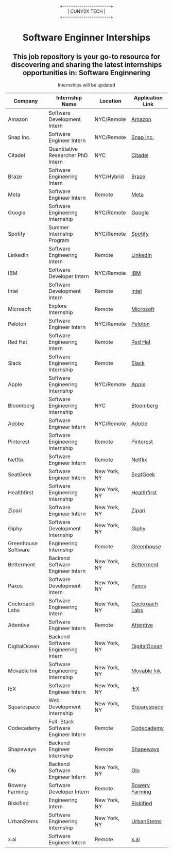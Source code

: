 <div align="center">
  
+-----------------------+  
|      CUNY2X TECH       |  
+-----------------------+

</div>


<div style="text-align:center" >
<h1 style="text-align:center">Software Enginner Interships</h1>
<h2>This job repository is your go-to resource for discovering and sharing the latest internships opportunities in: Software Enginnering
</h2>
<p>Internships will be updated</p>


</div>

| Company          | Internship Name                 | Location       | Application Link                                                  |
|------------------|---------------------------------|----------------|-------------------------------------------------------------------|
| Amazon           | Software Development Intern     | NYC/Remote     | [Amazon](https://www.amazon.jobs/en/jobs/2798104/software-dev-engineer-intern-2025-automated-reasoning)             |
| Snap Inc.        | Software Engineer Intern        | NYC/Remote     | [Snap Inc.](https://careers.snap.com/jobs)                        |
| Citadel          | Quantitative Researcher PhD Intern | NYC          | [Citadel](https://www.citadel.com/careers/open-positions)          |
| Braze            | Software Engineering Intern     | NYC/Hybrid     | [Braze](https://www.braze.com/company/careers)                    |
| Meta             | Software Engineer Intern        | Remote         | [Meta](https://www.metacareers.com/jobs/1647923135778238/)                               |
| Google           | Software Engineering Internship | NYC/Remote     | [Google](https://www.google.com/about/careers/applications/jobs/results/133334514184135366-software-engineering-intern-bs-summer-2025)                    |
| Spotify          | Summer Internship Program       | NYC/Remote     | [Spotify](https://www.spotifyjobs.com/students/)                  |
| LinkedIn         | Software Engineering Intern     | Remote         | [LinkedIn](https://careers.linkedin.com/students)                 |
| IBM              | Software Developer Intern       | NYC/Remote     | [IBM](https://www.ibm.com/us-en/employment/internships/)          |
| Intel            | Software Development Intern     | Remote         | [Intel](https://www.intel.com/content/www/us/en/jobs/students.html)|
| Microsoft        | Explore Internship              | Remote         | [Microsoft](https://careers.microsoft.com/students/us/en)         |
| Peloton          | Software Engineer Intern        | NYC/Remote     | [Peloton](https://careers.onepeloton.com)                         |
| Red Hat          | Software Engineering Intern     | Remote         | [Red Hat](https://www.redhat.com/en/jobs/internships)             |
| Slack            | Software Engineering Internship | Remote         | [Slack](https://slack.com/careers)                                |
| Apple            | Software Engineering Internship | NYC/Remote     | [Apple](https://jobs.apple.com/en-us/search?team=internships)     |
| Bloomberg        | Software Engineering Internship | NYC            | [Bloomberg](https://www.bloomberg.com/careers/technology/internships) |
| Adobe            | Software Engineer Intern        | NYC/Remote     | [Adobe](https://adobe.wd5.myworkdayjobs.com/en-US/external_experienced)|
| Pinterest        | Software Engineering Internship | Remote         | [Pinterest](https://www.pinterestcareers.com/students)            |
| Netflix          | Software Engineer Intern        | Remote         | [Netflix](https://jobs.netflix.com/internships)                   |
| SeatGeek         | Software Engineer Intern        | New York, NY   | [SeatGeek](https://seatgeek.com/careers)                          |
| Healthfirst      | Software Engineering Internship | New York, NY   | [Healthfirst](https://healthfirst.org/careers)                    |
| Zipari           | Software Engineer Intern        | New York, NY   | [Zipari](https://zipari.com/careers)                              |
| Giphy            | Software Development Internship | New York, NY   | [Giphy](https://giphy.com/careers)                                |
| Greenhouse Software | Engineering Internship       | Remote         | [Greenhouse](https://www.greenhouse.io/careers)                   |
| Betterment       | Backend Software Engineer Intern| New York, NY   | [Betterment](https://www.betterment.com/careers)                  |
| Paxos            | Software Development Intern     | New York, NY   | [Paxos](https://paxos.com/careers)                                |
| Cockroach Labs    | Software Engineering Intern     | New York, NY   | [Cockroach Labs](https://cockroachlabs.com/careers)               |
| Attentive        | Software Engineer Intern        | Remote         | [Attentive](https://www.attentive.com/careers)                    |
| DigitalOcean     | Backend Software Engineering Intern | New York, NY| [DigitalOcean](https://digitalocean.com/careers)                  |
| Movable Ink      | Software Engineering Internship | New York, NY   | [Movable Ink](https://movableink.com/careers)                     |
| IEX              | Software Engineer Intern        | New York, NY   | [IEX](https://iextrading.com/careers)                             |
| Squarespace      | Web Development Internship      | New York, NY   | [Squarespace](https://www.squarespace.com/careers)                |
| Codecademy       | Full-Stack Software Engineer Intern | Remote     | [Codecademy](https://www.codecademy.com/careers)                  |
| Shapeways        | Backend Engineer Internship     | Remote         | [Shapeways](https://www.shapeways.com/careers)                    |
| Olo              | Backend Software Engineer Intern| New York, NY   | [Olo](https://www.olo.com/careers)                                |
| Bowery Farming   | Software Developer Intern       | Remote         | [Bowery Farming](https://boweryfarming.com/careers)               |
| Riskified        | Engineering Intern              | New York, NY   | [Riskified](https://www.riskified.com/careers)                    |
| UrbanStems       | Software Engineering Internship | New York, NY   | [UrbanStems](https://urbanstems.com/careers)                      |
| x.ai             | Software Engineer Intern        | Remote         | [x.ai](https://x.ai/careers)                                      |


